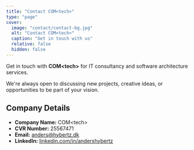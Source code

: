 ```yaml
---
title: "Contact COM<tech>"
type: "page"
cover:
  image: "contact/contact-bg.jpg"
  alt: "Contact COM<tech>"
  caption: "Get in touch with us"
  relative: false
  hidden: false
---
```



Get in touch with **COM&lt;tech&gt;** for IT consultancy and software architecture services.

We're always open to discussing new projects, creative ideas, or opportunities to be part of your vision.

## Company Details

- **Company Name:** COM&lt;tech&gt;
- **CVR Number:** 25567471
- **Email:** [anders@hybertz.dk](mailto:anders@hybertz.dk)
- **LinkedIn:** [linkedin.com/in/andershybertz](https://www.linkedin.com/in/andershybertz/)
